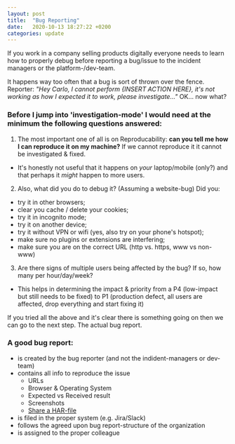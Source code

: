 ```yaml
---
layout: post
title:  "Bug Reporting"
date:   2020-10-13 18:27:22 +0200
categories: update
---
```

If you work in a company selling products digitally everyone needs to learn how to properly debug before reporting a bug/issue to the incident managers or the platform-/dev-team.

It happens way too often that a bug is sort of thrown over the fence. Reporter: _"Hey Carlo, I cannot perform {INSERT ACTION HERE}, it's not working as how I expected it to work, please investigate..."_ OK... now what?

### Before I jump into 'investigation-mode' I would need at the minimum the following questions answered:
1. The most important one of all is on Reproducability: **can you tell me how I can reproduce it on my machine?** If we cannot reproduce it it cannot be investigated & fixed.
* It's honestly not useful that it happens on _your_ laptop/mobile (only?) and that perhaps it _might_ happen to more users. 
2. Also, what did you do to debug it? (Assuming a website-bug) Did you:
* try it in other browsers;
* clear you cache / delete your cookies;
* try it in incognito mode;
* try it on another device;
* try it without VPN or wifi (yes, also try on your phone's hotspot);
* make sure no plugins or extensions are interfering;
* make sure you are on the correct URL (http vs. https, www vs non-www)
3. Are there signs of multiple users being affected by the bug? If so, how many per hour/day/week?
* This helps in determining the impact & priority from a P4 (low-impact but still needs to be fixed) to P1 (production defect, all users are affected, drop everything and start fixing it)

If you tried all the above and it's clear there is something going on then we can go to the next step. The actual bug report. 

### A good bug report:
* is created by the bug reporter (and not the indident-managers or dev-team)
* contains all info to reproduce the issue
    * URLs
    * Browser & Operating System
    * Expected vs Received result
    * Screenshots
    * [Share a HAR-file](/docs/har_file.pdf) 
* is filed in the proper system (e.g. Jira/Slack) 
* follows the agreed upon bug report-structure of the organization
* is assigned to the proper colleague

